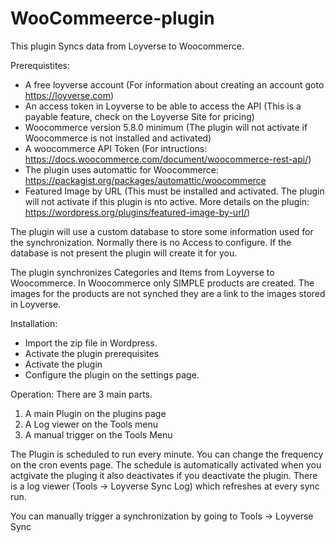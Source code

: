 # WooCommeerce-plugin
This plugin Syncs data from Loyverse to Woocommerce.

Prerequistites:
- A free loyverse account (For information about creating an account goto https://loyverse.com)
- An access token in Loyverse to be able to access the API (This is a payable feature, check on the Loyverse Site for pricing)
- Woocommerce version 5.8.0 minimum (The plugin will not activate if Woocommerce is not installed and activated)
- A woocommerce API Token (For intructions: https://docs.woocommerce.com/document/woocommerce-rest-api/)
- The plugin uses automattic for Woocommerce: https://packagist.org/packages/automattic/woocommerce
- Featured Image by URL (This must be installed and activated. The plugin will not activate if this plugin is nto active. More details on the plugin: https://wordpress.org/plugins/featured-image-by-url/)

The plugin will use a custom database to store some information used for the synchronization.
Normally there is no Access to configure. If the database is not present the plugin will create it for you.

The plugin synchronizes Categories and Items from Loyverse to Woocommerce. In Woocommerce only SIMPLE products are created.
The images for the products are not synched they are a link to the images stored in Loyverse.

Installation:
- Import the zip file in Wordpress.
- Activate the plugin prerequisites
- Activate the plugin
- Configure the plugin on the settings page.

Operation:
There are 3 main parts.
1) A main Plugin on the plugins page
2) A Log viewer on the Tools menu
3) A manual trigger on the Tools Menu

The Plugin is scheduled to run every minute. You can change the frequency on the cron events page.
The schedule is automatically activated when you actgivate the pluging it also deactivates if you deactivate the plugin.
There is a log viewer (Tools -> Loyverse Sync Log) which refreshes at every sync run. 

You can manually trigger a synchronization by going to Tools -> Loyverse Sync
